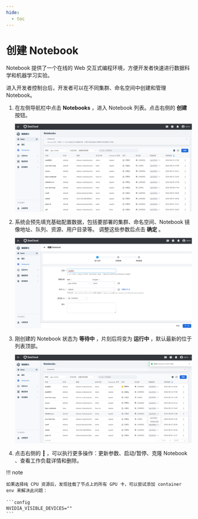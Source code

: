 ```yaml
---
hide:
  - toc
---
```


# 创建 Notebook

Notebook 提供了一个在线的 Web 交互式编程环境，方便开发者快速进行数据科学和机器学习实验。

进入开发者控制台后，开发者可以在不同集群、命名空间中创建和管理 Notebook。

1. 在左侧导航栏中点击 **Notebooks** ，进入 Notebook 列表。点击右侧的 **创建** 按钮。

    ![点击创建](../../images/notebook01.png)

1. 系统会预先填充基础配置数据，包括要部署的集群、命名空间、Notebook 镜像地址、队列、资源、用户目录等。
   调整这些参数后点击 **确定** 。

    ![填写参数](../../images/notebook02.png)

1. 刚创建的 Notebook 状态为 **等待中** ，片刻后将变为 **运行中** ，默认最新的位于列表顶部。

    ![创建成功](../../images/notebook03.png)

1. 点击右侧的 **┇** ，可以执行更多操作：更新参数、启动/暂停、克隆 Notebook 、查看工作负载详情和删除。

!!! note

    如果选择纯 CPU 资源后，发现挂载了节点上的所有 GPU 卡，可以尝试添加 container env 来解决此问题：

    ```config
    NVIDIA_VISIBLE_DEVICES=""
    ```
